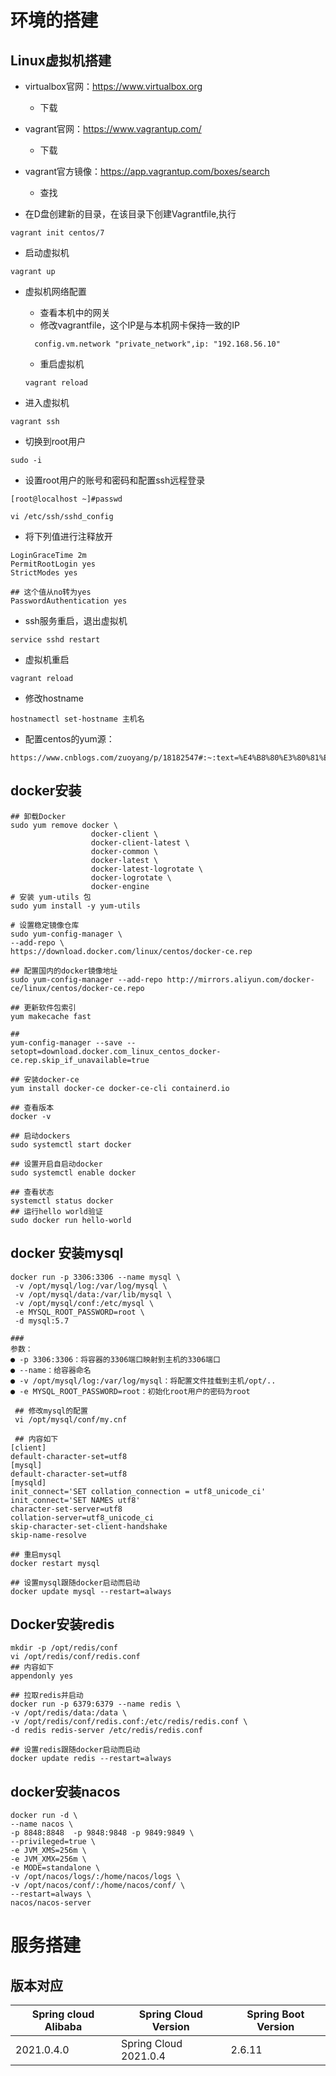 # 环境的搭建

## Linux虚拟机搭建

* virtualbox官网：https://www.virtualbox.org
  * 下载

* vagrant官网：https://www.vagrantup.com/
  * 下载

* vagrant官方镜像：https://app.vagrantup.com/boxes/search
  * 查找
* 在D盘创建新的目录，在该目录下创建Vagrantfile,执行

```
vagrant init centos/7
```

* 启动虚拟机

```
vagrant up
```

* 虚拟机网络配置

  * 查看本机中的网关
  * 修改vagrantfile，这个IP是与本机网卡保持一致的IP

  ```
    config.vm.network "private_network",ip: "192.168.56.10"
  ```

  * 重启虚拟机

  ```
  vagrant reload
  ```


* 进入虚拟机

```
vagrant ssh
```

* 切换到root用户

```
sudo -i
```

* 设置root用户的账号和密码和配置ssh远程登录

```
[root@localhost ~]#passwd

vi /etc/ssh/sshd_config
```

* 将下列值进行注释放开

```
LoginGraceTime 2m
PermitRootLogin yes
StrictModes yes

## 这个值从no转为yes
PasswordAuthentication yes
```

* ssh服务重启，退出虚拟机

```
service sshd restart
```

* 虚拟机重启

```
vagrant reload
```

* 修改hostname

```
hostnamectl set-hostname 主机名
```

* 配置centos的yum源：

```
https://www.cnblogs.com/zuoyang/p/18182547#:~:text=%E4%B8%80%E3%80%81%E5%A4%87%E4%BB%BD%E5%8E%9F%E6%9C%89%E7%9A%84yum
```



## docker安装

```text
## 卸载Docker
sudo yum remove docker \
                  docker-client \
                  docker-client-latest \
                  docker-common \
                  docker-latest \
                  docker-latest-logrotate \
                  docker-logrotate \
                  docker-engine
# 安装 yum-utils 包
sudo yum install -y yum-utils

# 设置稳定镜像仓库
sudo yum-config-manager \
--add-repo \
https://download.docker.com/linux/centos/docker-ce.rep

## 配置国内的docker镜像地址
sudo yum-config-manager --add-repo http://mirrors.aliyun.com/docker-ce/linux/centos/docker-ce.repo

## 更新软件包索引
yum makecache fast

## 
yum-config-manager --save --setopt=download.docker.com_linux_centos_docker-ce.rep.skip_if_unavailable=true

## 安装docker-ce
yum install docker-ce docker-ce-cli containerd.io

## 查看版本
docker -v

## 启动dockers
sudo systemctl start docker

## 设置开启自启动docker
sudo systemctl enable docker

## 查看状态
systemctl status docker
## 运行hello world验证
sudo docker run hello-world 
```

## docker 安装mysql

```
docker run -p 3306:3306 --name mysql \
 -v /opt/mysql/log:/var/log/mysql \
 -v /opt/mysql/data:/var/lib/mysql \
 -v /opt/mysql/conf:/etc/mysql \
 -e MYSQL_ROOT_PASSWORD=root \
 -d mysql:5.7
 
###
参数：
● -p 3306:3306：将容器的3306端口映射到主机的3306端口
● --name：给容器命名
● -v /opt/mysql/log:/var/log/mysql：将配置文件挂载到主机/opt/..
● -e MYSQL_ROOT_PASSWORD=root：初始化root用户的密码为root
 
 ## 修改mysql的配置
 vi /opt/mysql/conf/my.cnf
 
 ## 内容如下
[client]
default-character-set=utf8
[mysql]
default-character-set=utf8
[mysqld]
init_connect='SET collation_connection = utf8_unicode_ci'
init_connect='SET NAMES utf8'
character-set-server=utf8
collation-server=utf8_unicode_ci
skip-character-set-client-handshake
skip-name-resolve

## 重启mysql
docker restart mysql

## 设置mysql跟随docker启动而启动
docker update mysql --restart=always
```

## Docker安装redis

```
mkdir -p /opt/redis/conf
vi /opt/redis/conf/redis.conf
## 内容如下
appendonly yes

## 拉取redis并启动
docker run -p 6379:6379 --name redis \
-v /opt/redis/data:/data \
-v /opt/redis/conf/redis.conf:/etc/redis/redis.conf \
-d redis redis-server /etc/redis/redis.conf

## 设置redis跟随docker启动而启动
docker update redis --restart=always
```

## docker安装nacos

```
docker run -d \
--name nacos \
-p 8848:8848  -p 9848:9848 -p 9849:9849 \
--privileged=true \
-e JVM_XMS=256m \
-e JVM_XMX=256m \
-e MODE=standalone \
-v /opt/nacos/logs/:/home/nacos/logs \
-v /opt/nacos/conf/:/home/nacos/conf/ \
--restart=always \
nacos/nacos-server
```



# 服务搭建

## 版本对应

| Spring cloud Alibaba | Spring Cloud Version   | Spring Boot Version |
|------------------------| ------------------- | ------------------- |
| 2021.0.4.0 | Spring Cloud 2021.0.4 | 2.6.11              |

